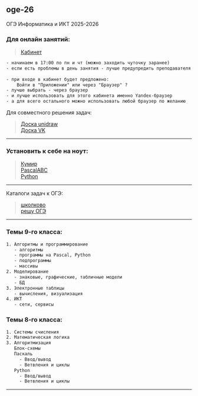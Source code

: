 ## oge-26
ОГЭ Информатика и ИКТ 2025-2026

### Для онлайн занятий:  

> [Кабинет](https://telemost.yandex.ru/j/05787508074338)  

```txt
- начинаем в 17:00 по пн и чт (можно заходить чуточку заранее)  
- если есть проблемы в день занятия - лучше предупредить преподавателя заранее об отмене занятия  
  
- при входе в кабинет будет предложено: 
    Войти в "Приложении" или через "Браузер" ?  
- лучше выбрать - через браузер  
- и лучше использовать для этого кабинета именно Yandex-браузер  
- а для всего остального можно использовать любой браузер по желанию  
```  

Для совместного решения задач:  
> [Доска unidraw](https://unidraw.io/app/board/b827e0afc2830dd12cbd?allow_guest=true)  
> [Доска VK](https://board.vk.com/?uid=2db1e9bb-bd7d-429a-920c-dc3c867be675)  

---  

### Установить к себе на ноут:  

> [Кумир](https://www.niisi.ru/kumir/dl.htm)  
> [PascalABC](https://pascalabc.net/ssyilki-dlya-skachivaniya)  
> [Python](https://www.python.org/downloads/)  

---  

Каталоги задач к ОГЭ:  

> [школково](https://3.shkolkovo.online/catalog?SubjectId=34)  
> [решу ОГЭ](https://inf-oge.sdamgia.ru/?redir=1)  

---  

### Темы 9-го класса:  

```txt
1. Алгоритмы и программирование
   - алгоритмы
   - программы на Pascal, Python
   - подпрограммы
   - массивы
2. Моделирование
   - знаковые, графические, табличные модели
   - БД
3. Электронные таблицы
   - вычисления, визуализация
4. ИКТ
   - сети, сервисы
```  

### Темы 8-го класса:  

```txt
1. Системы счисления
2. Математическая логика
3. Алгоритмизация
   Блок-схемы
   Паскаль
     - Ввод/вывод
     - Ветвления и циклы
   Python
     - Ввод/вывод
     - Ветвления и циклы
```  

---  
